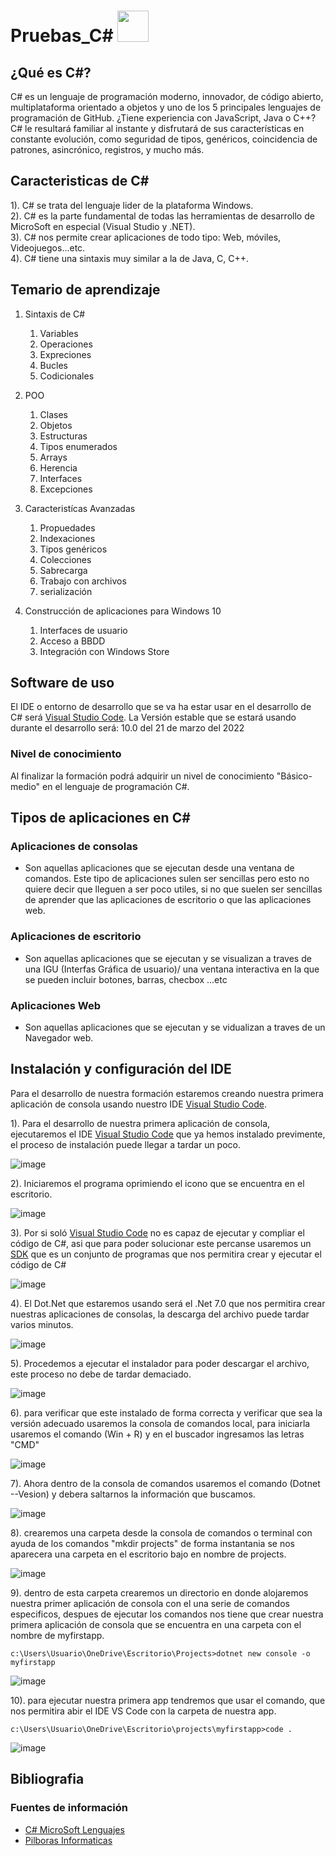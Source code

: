 # Pruebas_C# <img alt="" style="width: 50px; height: 50px;" class="" src="https://tse3.mm.bing.net/th?id=OIP.dDiDKax3YyAEQsjMXkrPoAHaHa&amp;pid=Api&amp;P=0" id="yui_3_5_1_1_1682280372914_520">

## ¿Qué es C#?

C# es un lenguaje de programación moderno, innovador, de código abierto, multiplataforma orientado a objetos y uno de los 5 principales lenguajes de programación de GitHub. ¿Tiene experiencia con JavaScript, Java o C++? C# le resultará familiar al instante y disfrutará de sus características en constante evolución, como seguridad de tipos, genéricos, coincidencia de patrones, asincrónico, registros, y mucho más.


## Caracteristicas de C#

1). C# se trata del lenguaje lider de la plataforma Windows.<br>
2). C# es la parte fundamental de todas las herramientas de desarrollo de MicroSoft en especial (Visual Studio y .NET).<br>
3). C# nos permite crear aplicaciones de todo tipo: Web, móviles, Videojuegos...etc.<br>
4). C# tiene una sintaxis muy similar a la de Java, C, C++.<br>


## Temario de aprendizaje

1. Sintaxis de C#
   1. Variables 
   2. Operaciones 
   3. Expreciones 
   4. Bucles 
   5. Codicionales 

2. POO
   1. Clases 
   2. Objetos 
   3. Estructuras 
   4. Tipos enumerados 
   5. Arrays 
   6. Herencia 
   7. Interfaces 
   8. Excepciones 

3. Caracteristícas Avanzadas 
    1. Propuedades  
    2. Indexaciones 
    3. Tipos genéricos 
    4. Colecciones 
    5. Sabrecarga  
    6. Trabajo con archivos 
    7. serialización 

4. Construcción de aplicaciones para Windows 10
    1. Interfaces de usuario <br>
    2. Acceso a BBDD <br>
    3. Integración con Windows Store <br>

## Software de uso 
El IDE o entorno de desarrollo que se va ha estar usar en el desarrollo de C# será [Visual Studio Code](https://code.visualstudio.com/ "Viaula Studio Code"). La Versión estable que se estará usando durante el desarrollo será: 10.0 del 21 de marzo del 2022

### Nivel de conocimiento 
 Al finalizar la formación podrá adquirir un nivel de conocimiento "Básico-medio" en el lenguaje de programación C#.

## Tipos de aplicaciones en C#

### Aplicaciones de consolas

  - Son aquellas aplicaciones que se ejecutan desde una ventana de comandos. Este tipo de aplicaciones sulen ser sencillas pero esto no quiere decir que lleguen a ser
  poco utiles, si no que suelen ser sencillas de aprender que las aplicaciones de escritorio o que las aplicaciones web.
 
### Aplicaciones de escritorio
  
  - Son aquellas aplicaciones  que se ejecutan y se visualizan a traves de una IGU (Interfas Gráfica de usuario)/ una ventana interactiva en la que se pueden incluir botones, barras, checbox ...etc
  
### Aplicaciones Web

  - Son aquellas aplicaciones que se ejecutan y se vidualizan a traves de un Navegador web.

## Instalación y configuración del IDE

 Para el desarrollo de nuestra formación estaremos creando nuestra primera aplicación de consola usando nuestro IDE [Visual Studio Code](https://code.visualstudio.com/ "Viaula Studio Code").

1). Para el desarrollo de nuestra primera aplicación de consola, ejecutaremos el IDE [Visual Studio Code](https://code.visualstudio.com/ "Viaula Studio Code") que  ya hemos instalado previmente, el proceso de instalación puede llegar a tardar un poco.

![image](https://github.com/Brayan-Hc11/Practicas_de_C-/assets/118775234/302fc708-517c-4372-897f-3c403456ca58)

2). Iniciaremos el programa oprimiendo el icono que se encuentra en el escritorio.

![image](https://github.com/Brayan-Hc11/Practicas_de_C-/assets/118775234/985f6c0e-8ad9-4c45-bcd3-d6cf149cdebf)

3). Por si soló  [Visual Studio Code](https://code.visualstudio.com/ "Viaula Studio Code") no es capaz de ejecutar  y compliar el código de C#, asi que para poder solucionar este percanse usaremos un [SDK](https://dotnet.microsoft.com/en-us/download "SDK") que es un conjunto de programas que nos permitira crear y ejecutar el código de C#

![image](https://github.com/Brayan-Hc11/Practicas_de_C-/assets/118775234/dfd5f32a-57da-4128-b694-4116cd5546bf)

4). El Dot.Net que estaremos usando será el .Net 7.0 que nos permitira crear nuestras aplicaciones de consolas, la descarga del archivo puede tardar varios minutos.

![image](https://github.com/Brayan-Hc11/Practicas_de_C-/assets/118775234/e008cc72-7002-4787-b717-9c008fb671c5)

5). Procedemos a ejecutar el instalador para poder descargar el archivo, este proceso no debe de tardar demaciado.

![image](https://github.com/Brayan-Hc11/Practicas_de_C-/assets/118775234/0c51bbbe-3143-41f6-82f5-93e1cb599482)

6). para verificar que este instalado de forma correcta y verificar que sea la versión adecuado usaremos la consola de comandos local, para iniciarla usaremos el comando (Win + R) y en el buscador ingresamos las letras "CMD"

![image](https://github.com/Brayan-Hc11/Practicas_de_C-/assets/118775234/5281c5bb-7820-48e5-8bf9-e3b69456b5e4)

7). Ahora dentro de la consola de comandos usaremos el comando (Dotnet --Vesion) y debera saltarnos la información que buscamos.

![image](https://github.com/Brayan-Hc11/Practicas_de_C-/assets/118775234/d5d1c36f-d06d-4855-84ab-c1b4862c0cb4)

8). crearemos una carpeta desde la consola de comandos o terminal con ayuda de los comandos "mkdir projects" de forma instantania se nos aparecera una carpeta en el escritorio bajo en nombre de projects.

![image](https://github.com/Brayan-Hc11/Practicas_de_C-/assets/118775234/7c4928f3-6df0-4416-8d6a-f5f52ac73d55)

9). dentro de esta carpeta crearemos un directorio  en donde alojaremos nuestra primer aplicación de consola con el una serie de comandos especificos, despues de ejecutar los comandos nos tiene que crear nuestra primera aplicación de consola que se encuentra en una carpeta con el nombre de myfirstapp.
~~~
c:\Users\Usuario\OneDrive\Escritorio\Projects>dotnet new console -o myfirstapp
~~~
![image](https://github.com/Brayan-Hc11/Practicas_de_C-/assets/118775234/8713e101-34a1-463d-a07b-5152efb3a7e7)

10). para ejecutar nuestra primera app tendremos que usar el comando, que nos permitira abir el IDE VS Code con la carpeta de nuestra app.
~~~
c:\Users\Usuario\OneDrive\Escritorio\projects\myfirstapp>code . 
~~~
![image](https://github.com/Brayan-Hc11/Practicas_de_C-/assets/118775234/7df6ddf2-50ab-464e-80e0-d4f2c0af9c46)






## Bibliografia
### Fuentes de información 
- <a href="https://dotnet.microsoft.com/es-es/languages/csharp"> C# MicroSoft Lenguajes </a>
- <a href="https://www.youtube.com/playlist?list=PLU8oAlHdN5BmpIQGDSHo5e1r4ZYWQ8m4B"> Pilboras Informaticas </a>
